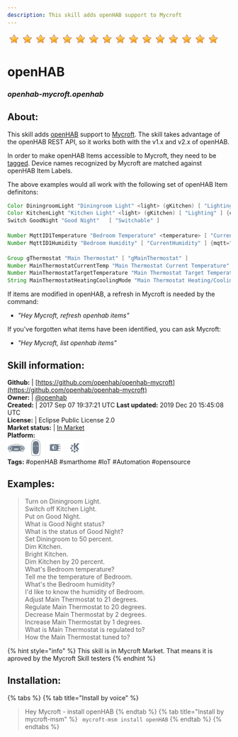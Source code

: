 ```yaml
---    
description: This skill adds openHAB support to Mycroft  
---    
```

![](../.gitbook/assets/star.png)![](../.gitbook/assets/star.png)![](../.gitbook/assets/star.png)![](../.gitbook/assets/star.png)![](../.gitbook/assets/star.png)![](../.gitbook/assets/star.png)![](../.gitbook/assets/star.png)![](../.gitbook/assets/star.png)![](../.gitbook/assets/star.png)![](../.gitbook/assets/star.png)![](../.gitbook/assets/star.png)![](../.gitbook/assets/star.png)![](../.gitbook/assets/star.png)![](../.gitbook/assets/star.png)![](../.gitbook/assets/star.png)![](../.gitbook/assets/star.png)  
# openHAB  
### _openhab-mycroft.openhab_  
## About:  
This skill adds [openHAB](http://www.openhab.org/) support to [Mycroft](https://mycroft.ai).
The skill takes advantage of the openHAB REST API, so it works both with the v1.x and v2.x of openHAB.

In order to make openHAB Items accessible to Mycroft, they need to be [tagged](https://www.openhab.org/addons/integrations/homekit/).
Device names recognized by Mycroft are matched against openHAB Item Labels.

The above examples would all work with the following set of openHAB Item definitons:

```java
Color DiningroomLight "Diningroom Light" <light> (gKitchen) [ "Lighting" ] {channel="hue:0200:1:bloom1:color"}
Color KitchenLight "Kitchen Light" <light> (gKitchen) [ "Lighting" ] {channel="hue:0200:1:bloom1:color"}
Switch GoodNight "Good Night"	[ "Switchable" ]

Number MqttID1Temperature "Bedroom Temperature" <temperature> [ "CurrentTemperature" ] {mqtt="<[mosquitto:mysensors/SI/1/1/1/0/0:state:default]"}
Number MqttID1Humidity "Bedroom Humidity" [ "CurrentHumidity" ] {mqtt="<[mosquitto:mysensors/SI/1/0/1/0/1:state:default]"}

Group gThermostat "Main Thermostat" [ "gMainThermostat" ]
Number MainThermostatCurrentTemp "Main Thermostat Current Temperature" (gMainThermostat) [ "CurrentTemperature" ]
Number MainThermostatTargetTemperature "Main Thermostat Target Temperature" (gMainThermostat) [ "TargetTemperature" ]
String MainThermostatHeatingCoolingMode "Main Thermostat Heating/Cooling Mode" (gMainThermostat) [ "homekit:HeatingCoolingMode" ]
```

If items are modified in openHAB, a refresh in Mycroft is needed by the command:

- *"Hey Mycroft, refresh openhab items"*

If you've forgotten what items have been identified, you can ask Mycroft:
- *"Hey Mycroft, list openhab items"*

## Skill information:  
**Github:** | [https://github.com/openhab/openhab-mycroft](https://github.com/openhab/openhab-mycroft)  
**Owner:** | [@openhab](https://github.com/openhab)  
**Created:** | 2017 Sep 07 19:37:21 UTC  **Last updated:** 2019 Dec 20 15:45:08 UTC  
**License:** | Eclipse Public License 2.0  
**Market status:** | [In Market](https://market.mycroft.ai/skill/openhab-skill)  
**Platform:**  
 ![](../.gitbook/assets/mark-1-icon.png)  ![](../.gitbook/assets/mark-2-icon.png)  ![](../.gitbook/assets/picroft-icon.png)  ![](../.gitbook/assets/kde.png)   
**Tags:** \#openHAB \#smarthome \#IoT \#Automation \#opensource   
## Examples:  
> Turn on Diningroom Light.  
> Switch off Kitchen Light.  
> Put on Good Night.  
> What is Good Night status?  
> What is the status of Good Night?  
> Set Diningroom to 50 percent.  
> Dim Kitchen.  
> Bright Kitchen.  
> Dim Kitchen by 20 percent.  
> What's Bedroom temperature?  
> Tell me the temperature of Bedroom.  
> What's the Bedroom humidity?  
> I'd like to know the humidity of Bedroom.  
> Adjust Main Thermostat to 21 degrees.  
> Regulate Main Thermostat to 20 degrees.  
> Decrease Main Thermostat by 2 degrees.  
> Increase Main Thermostat by 1 degrees.  
> What is Main Thermostat is regulated to?  
> How the Main Thermostat tuned to?  
  
{% hint style="info" %}
This skill is in Mycroft Market. That means it is aproved by the Mycroft Skill testers
{% endhint %}
    
## Installation:  
{% tabs %}
{% tab title="Install by voice" %}
> Hey Mycroft - install openHAB
{% endtab %}
  {% tab title="Install by mycroft-msm" %}
``` mycroft-msm install openHAB```
{% endtab %}
  {% endtabs %}
  